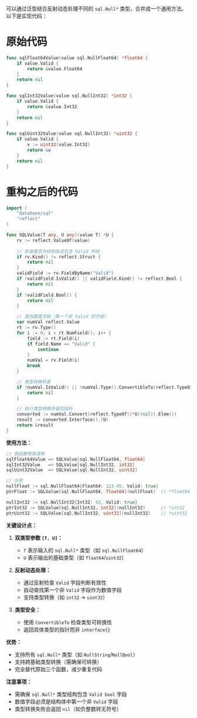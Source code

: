 可以通过泛型结合反射动态处理不同的 `sql.Null*` 类型，合并成一个通用方法。以下是实现代码：

# 原始代码
```go
func sqlFloat64Value(value sql.NullFloat64) *float64 {
	if value.Valid {
		return &value.Float64
	}
	return nil
}

func sqlInt32Value(value sql.NullInt32) *int32 {
	if value.Valid {
		return &value.Int32
	}
	return nil
}

func sqlUint32Value(value sql.NullInt32) *uint32 {
	if value.Valid {
		v := uint32(value.Int32)
		return &v
	}
	return nil
}
```


# 重构之后的代码

```go
import (
    "database/sql"
    "reflect"
)

func SQLValue[T any, U any](value T) *U {
    rv := reflect.ValueOf(value)
    
    // 检查是否为结构体且包含 Valid 字段
    if rv.Kind() != reflect.Struct {
        return nil
    }
    validField := rv.FieldByName("Valid")
    if !validField.IsValid() || validField.Kind() != reflect.Bool {
        return nil
    }
    if !validField.Bool() {
        return nil
    }

    // 查找数值字段（第一个非 Valid 的字段）
    var numVal reflect.Value
    rt := rv.Type()
    for i := 0; i < rt.NumField(); i++ {
        field := rt.Field(i)
        if field.Name == "Valid" {
            continue
        }
        numVal = rv.Field(i)
        break
    }

    // 类型转换检查
    if !numVal.IsValid() || !numVal.Type().ConvertibleTo(reflect.TypeOf((*U)(nil)).Elem()) {
        return nil
    }

    // 执行类型转换并返回指针
    converted := numVal.Convert(reflect.TypeOf((*U)(nil)).Elem())
    result := converted.Interface().(U)
    return &result
}
```

**使用方法：**

```go
// 原函数等效调用
sqlFloat64Value => SQLValue[sql.NullFloat64, float64]
sqlInt32Value   => SQLValue[sql.NullInt32, int32]
sqlUint32Value  => SQLValue[sql.NullInt32, uint32]

// 示例
nullFloat := sql.NullFloat64{Float64: 123.45, Valid: true}
ptrFloat := SQLValue[sql.NullFloat64, float64](nullFloat)  // *float64

nullInt32 := sql.NullInt32{Int32: 42, Valid: true}
ptrInt32 := SQLValue[sql.NullInt32, int32](nullInt32)      // *int32
ptrUint32 := SQLValue[sql.NullInt32, uint32](nullInt32)    // *uint32
```

**关键设计点：**

1. **双类型参数 `[T, U]`：**
   - `T` 表示输入的 `sql.Null*` 类型（如 `sql.NullFloat64`）
   - `U` 表示输出的基础类型（如 `float64`/`uint32`）

2. **反射动态处理：**
   - 通过反射检查 `Valid` 字段判断有效性
   - 自动查找第一个非 `Valid` 字段作为数值字段
   - 支持类型转换（如 `int32` → `uint32`）

3. **类型安全：**
   - 使用 `ConvertibleTo` 检查类型可转换性
   - 返回具体类型的指针而非 `interface{}`

**优势：**
- 支持所有 `sql.Null*` 类型（如 `NullString`/`NullBool`）
- 支持跨基础类型转换（需确保可转换）
- 完全替代原始三个函数，减少重复代码

**注意事项：**
- 需确保 `sql.Null*` 类型结构包含 `Valid bool` 字段
- 数值字段必须是结构体中第一个非 `Valid` 字段
- 类型转换失败会返回 `nil`（如负整数转无符号）